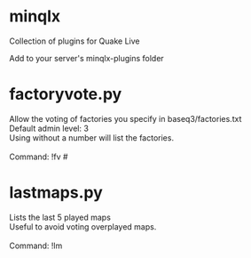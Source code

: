# minqlx
Collection of plugins for Quake Live

Add to your server's minqlx-plugins folder

# factoryvote.py
Allow the voting of factories you specify in baseq3/factories.txt<br>
Default admin level: 3<br>
Using without a number will list the factories.<br>
<br>
Command: !fv #

# lastmaps.py
Lists the last 5 played maps<br>
Useful to avoid voting overplayed maps.<br>
<br>
Command: !lm
